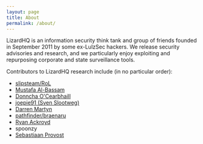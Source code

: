 ```yaml
---
layout: page
title: About
permalink: /about/
---
```

LizardHQ is an information security think tank and group of friends founded in September 2011 by some ex-LulzSec hackers. We release security advisories and research, and we particularly enjoy exploiting and repurposing corporate and state surveillance tools.

Contributors to LizardHQ research include (in no particular order):

* [slipsteam/RoL](https://twitter.com/TheWack0lian)
* [Mustafa Al-Bassam](https://musalbas.com)
* [Donncha O'Cearbhaill](http://donncha.is/)
* [joepie91 (Sven Slootweg)](http://cryto.net/~joepie91/)
* [Darren Martyn](http://0x27.me/about/)
* [pathfinder/braenaru](https://twitter.com/path_braenaru)
* [Ryan Ackroyd](https://twitter.com/APT1337)
* spoonzy
* [Sebastiaan Provost](https://twitter.com/Stekkz)
